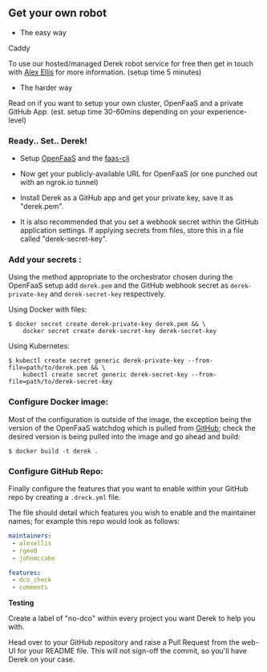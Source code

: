 ## Get your own  robot

* The easy way

Caddy

To use our hosted/managed Derek robot service for free then get in touch with [Alex Ellis](mailto:alex@openfaas.com) for more information. (setup time 5 minutes)

* The harder way

Read on if you want to setup your own cluster, OpenFaaS and a private GitHub App. (est. setup time 30-60mins depending on your experience-level)

### Ready.. Set.. Derek!

* Setup [OpenFaaS](https://github.com/openfaas/faas) and the [faas-cli](https://github.com/openfaas/faas-cli)

* Now get your publicly-available URL for OpenFaaS (or one punched out with an ngrok.io tunnel)

* Install Derek as a GitHub app and get your private key, save it as "derek.pem".

* It is also recommended that you set a webhook secret within the GitHub application settings. If applying secrets from files, store this in a file called "derek-secret-key".

### Add your secrets :

Using the method appropriate to the orchestrator chosen during the OpenFaaS setup add `derek.pem` and the GitHub webhook secret as `derek-private-key` and `derek-secret-key` respectively.

Using Docker with files:
```
$ docker secret create derek-private-key derek.pem && \
    docker secret create derek-secret-key derek-secret-key
```

Using Kubernetes:
```
$ kubectl create secret generic derek-private-key --from-file=path/to/derek.pem && \
    kubectl create secret generic derek-secret-key --from-file=path/to/derek-secret-key
```

### Configure Docker image:

Most of the configuration is outside of the image, the exception being the version of the OpenFaaS watchdog which is pulled from [GitHub](https://github.com/openfaas/faas/releases); check the desired version is being pulled into the image and go ahead and build:

```
$ docker build -t derek .
```

### Configure GitHub Repo:

Finally configure the features that you want to enable within your GitHub repo by creating a `.dreck.yml` file.

The file should detail which features you wish to enable and the maintainer names; for example this repo would look as follows:
```yml
maintainers:
 - alexellis
 - rgee0
 - johnmccabe

features:
 - dco_check
 - comments
```

**Testing**

Create a label of "no-dco" within every project you want Derek to help you with.

Head over to your GitHub repository and raise a Pull Request from the web-UI for your README file. This will not sign-off the commit, so you'll have Derek on your case.
